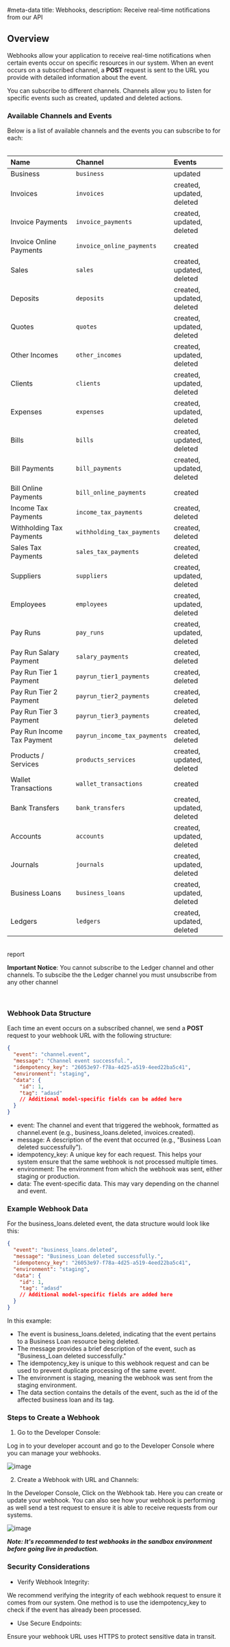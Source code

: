 #meta-data title: Webhooks, description: Receive real-time notifications from our API

## Overview

Webhooks allow your application to receive real-time notifications when certain events occur on specific resources in our system. When an event occurs on a subscribed channel, a **POST** request is sent to the URL you provide with detailed information about the event.

You can subscribe to different channels. Channels allow you to listen for specific events such as <span class="created">created</span>, <span class="updated">updated</span> and <span class="deleted">deleted</span> actions.

### Available Channels and Events

Below is a list of available channels and the events you can subscribe to for each:<br/><br/>

| **Name**                   | **Channel**                  | **Events**                                                                                                       |
| :------------------------- | :--------------------------- | :--------------------------------------------------------------------------------------------------------------- |
| Business                   | `business`                   | <span class="updated">updated</span>                                                                             |
| Invoices                   | `invoices`                   | <span class="created">created</span>, <span class="updated">updated</span>, <span class="deleted">deleted</span> |
| Invoice Payments           | `invoice_payments`           | <span class="created">created</span>, <span class="updated">updated</span>, <span class="deleted">deleted</span> |
| Invoice Online Payments    | `invoice_online_payments`    | <span class="created">created</span>                                                                             |
| Sales                      | `sales`                      | <span class="created">created</span>, <span class="updated">updated</span>, <span class="deleted">deleted</span> |
| Deposits                   | `deposits`                   | <span class="created">created</span>, <span class="updated">updated</span>, <span class="deleted">deleted</span> |
| Quotes                     | `quotes`                     | <span class="created">created</span>, <span class="updated">updated</span>, <span class="deleted">deleted</span> |
| Other Incomes              | `other_incomes`              | <span class="created">created</span>, <span class="updated">updated</span>, <span class="deleted">deleted</span> |
| Clients                    | `clients`                    | <span class="created">created</span>, <span class="updated">updated</span>, <span class="deleted">deleted</span> |
| Expenses                   | `expenses`                   | <span class="created">created</span>, <span class="updated">updated</span>, <span class="deleted">deleted</span> |
| Bills                      | `bills`                      | <span class="created">created</span>, <span class="updated">updated</span>, <span class="deleted">deleted</span> |
| Bill Payments              | `bill_payments`              | <span class="created">created</span>, <span class="updated">updated</span>, <span class="deleted">deleted</span> |
| Bill Online Payments       | `bill_online_payments`       | <span class="created">created</span>                                                                             |
| Income Tax Payments        | `income_tax_payments`        | <span class="created">created</span>, <span class="deleted">deleted</span>                                       |
| Withholding Tax Payments   | `withholding_tax_payments`   | <span class="created">created</span>, <span class="deleted">deleted</span>                                       |
| Sales Tax Payments         | `sales_tax_payments`         | <span class="created">created</span>, <span class="deleted">deleted</span>                                       |
| Suppliers                  | `suppliers`                  | <span class="created">created</span>, <span class="updated">updated</span>, <span class="deleted">deleted</span> |
| Employees                  | `employees`                  | <span class="created">created</span>, <span class="updated">updated</span>, <span class="deleted">deleted</span> |
| Pay Runs                   | `pay_runs`                   | <span class="created">created</span>, <span class="updated">updated</span>, <span class="deleted">deleted</span> |
| Pay Run Salary Payment     | `salary_payments`            | <span class="created">created</span>, <span class="deleted">deleted</span>                                       |
| Pay Run Tier 1 Payment     | `payrun_tier1_payments`      | <span class="created">created</span>, <span class="deleted">deleted</span>                                       |
| Pay Run Tier 2 Payment     | `payrun_tier2_payments`      | <span class="created">created</span>, <span class="deleted">deleted</span>                                       |
| Pay Run Tier 3 Payment     | `payrun_tier3_payments`      | <span class="created">created</span>, <span class="deleted">deleted</span>                                       |
| Pay Run Income Tax Payment | `payrun_income_tax_payments` | <span class="created">created</span>, <span class="deleted">deleted</span>                                       |
| Products / Services        | `products_services`          | <span class="created">created</span>, <span class="updated">updated</span>, <span class="deleted">deleted</span> |
| Wallet Transactions        | `wallet_transactions`        | <span class="created">created</span>                                                                             |
| Bank Transfers             | `bank_transfers`             | <span class="created">created</span>, <span class="updated">updated</span>, <span class="deleted">deleted</span> |
| Accounts                   | `accounts`                   | <span class="created">created</span>, <span class="updated">updated</span>, <span class="deleted">deleted</span> |
| Journals                   | `journals`                   | <span class="created">created</span>, <span class="updated">updated</span>, <span class="deleted">deleted</span> |
| Business Loans             | `business_loans`             | <span class="created">created</span>, <span class="updated">updated</span>, <span class="deleted">deleted</span> |
| Ledgers                    | `ledgers`                    | <span class="created">created</span>, <span class="updated">updated</span>, <span class="deleted">deleted</span> |

<br/>

<div class="warning-card">
<span class="material-symbols-outlined">
report
</span>

**Important Notice**: You cannot subscribe to the Ledger channel and other channels. To subscibe the the Ledger channel you must unsubscribe from any other channel

</div>

<br/>

### Webhook Data Structure

Each time an event occurs on a subscribed channel, we send a **POST** request to your webhook URL with the following structure:

```json
{
  "event": "channel.event",
  "message": "Channel event successful.",
  "idempotency_key": "26053e97-f78a-4d25-a519-4eed22ba5c41",
  "environment": "staging",
  "data": {
    "id": 1,
    "tag": "adasd"
    // Additional model-specific fields can be added here
  }
}
```

- event: The channel and event that triggered the webhook, formatted as channel.event (e.g., business_loans.deleted, invoices.created).
- message: A description of the event that occurred (e.g., "Business Loan deleted successfully").
- idempotency_key: A unique key for each request. This helps your system ensure that the same webhook is not processed multiple times.
- environment: The environment from which the webhook was sent, either staging or production.
- data: The event-specific data. This may vary depending on the channel and event.

### Example Webhook Data

For the business_loans.deleted event, the data structure would look like this:

```json
{
  "event": "business_loans.deleted",
  "message": "Business_Loan deleted successfully.",
  "idempotency_key": "26053e97-f78a-4d25-a519-4eed22ba5c41",
  "environment": "staging",
  "data": {
    "id": 1,
    "tag": "adasd"
    // Additional model-specific fields are added here
  }
}
```

In this example:

- The event is business_loans.deleted, indicating that the event pertains to a Business Loan resource being deleted.
- The message provides a brief description of the event, such as "Business_Loan deleted successfully."
- The idempotency_key is unique to this webhook request and can be used to prevent duplicate processing of the same event.
- The environment is staging, meaning the webhook was sent from the staging environment.
- The data section contains the details of the event, such as the id of the affected business loan and its tag.

### Steps to Create a Webhook

1. Go to the Developer Console:

Log in to your developer account and go to the Developer Console where you can manage your webhooks.

![image](/img/901_1x_shots_so.png)

2. Create a Webhook with URL and Channels:

In the Developer Console, Click on the Webhook tab. Here you can create or update your webhook. You can also see how your webhook is performing as well send a test request to ensure it is able to receive requests from our systems.

![image](/img/901_1x_shots_so.png)

**_Note: It's recommended to test webhooks in the sandbox environment before going live in production._**

### Security Considerations

- Verify Webhook Integrity:

We recommend verifying the integrity of each webhook request to ensure it comes from our system. One method is to use the idempotency_key to check if the event has already been processed.

- Use Secure Endpoints:

Ensure your webhook URL uses HTTPS to protect sensitive data in transit.

